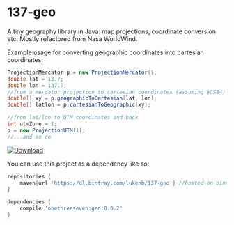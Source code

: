 # 137-geo
A tiny geography library in Java: map projections, coordinate conversion etc. Mostly refactored from Nasa WorldWind.

Example usage for converting geographic coordinates into cartesian coordinates:

```java
ProjectionMercator p = new ProjectionMercator();
double lat = 13.7;
double lon = 137.7;
//from a mercator projection to cartesian coordinates (assuming WGS84)
double[] xy = p.geographicToCartesian(lat, lon);
double[] latlon = p.cartesianToGeographic(xy);

//from lat/lon to UTM coordinates and back
int utmZone = 1;
p = new ProjectionUTM(1);
//...and so on
```
 [ ![Download](https://api.bintray.com/packages/lukehb/137-geo/137-geo/images/download.svg) ](https://bintray.com/lukehb/137-geo/137-geo/_latestVersion)

You can use this project as a dependency like so:

```groovy
repositories {
    maven{url 'https://dl.bintray.com/lukehb/137-geo'} //hosted on bintray
}

dependencies {
    compile 'onethreeseven:geo:0.0.2'
}
```
